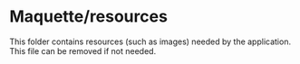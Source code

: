 # Maquette/resources

This folder contains resources (such as images) needed by the application. This file can
be removed if not needed.
